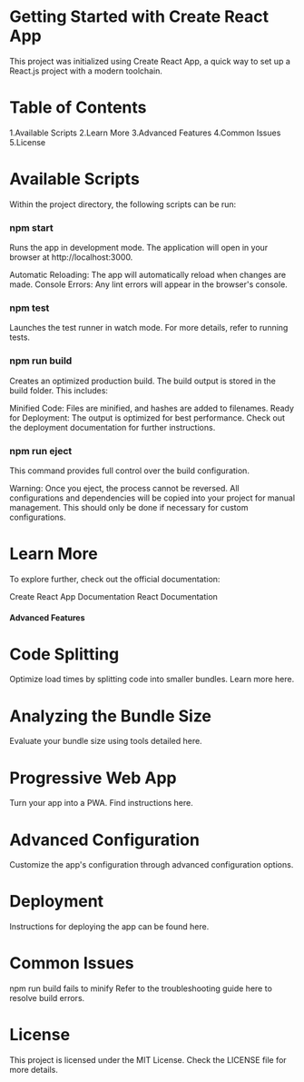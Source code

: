 # Getting Started with Create React App

This project was initialized using Create React App, a quick way to set up a React.js project with a modern toolchain.

# Table of Contents

1.Available Scripts
2.Learn More
3.Advanced Features
4.Common Issues
5.License

# Available Scripts

Within the project directory, the following scripts can be run:

### npm start
Runs the app in development mode.
The application will open in your browser at http://localhost:3000.

Automatic Reloading: The app will automatically reload when changes are made.
Console Errors: Any lint errors will appear in the browser's console.

### npm test
Launches the test runner in watch mode.
For more details, refer to running tests.

### npm run build
Creates an optimized production build. The build output is stored in the build folder.
This includes:

Minified Code: Files are minified, and hashes are added to filenames.
Ready for Deployment: The output is optimized for best performance.
Check out the deployment documentation for further instructions.

### npm run eject
This command provides full control over the build configuration.

Warning: Once you eject, the process cannot be reversed. All configurations and dependencies will be copied into your project for manual management. This should only be done if necessary for custom configurations.

# Learn More

To explore further, check out the official documentation:

Create React App Documentation
React Documentation

#### Advanced Features
# Code Splitting
Optimize load times by splitting code into smaller bundles. Learn more here.

# Analyzing the Bundle Size
Evaluate your bundle size using tools detailed here.

# Progressive Web App
Turn your app into a PWA. Find instructions here.

# Advanced Configuration
Customize the app's configuration through advanced configuration options.

# Deployment
Instructions for deploying the app can be found here.

# Common Issues

npm run build fails to minify
Refer to the troubleshooting guide here to resolve build errors.

# License

This project is licensed under the MIT License. Check the LICENSE file for more details.

